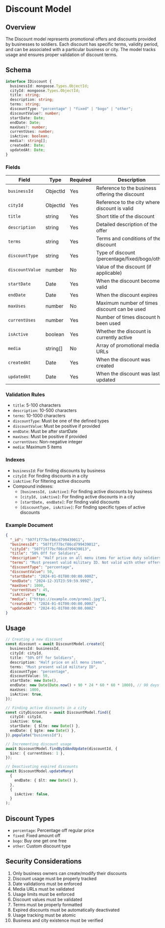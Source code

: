 # Discount Model

## Overview

The Discount model represents promotional offers and discounts provided by businesses to soldiers. Each discount has specific terms, validity period, and can be associated with a particular business or city. The model tracks usage and ensures proper validation of discount terms.

## Schema

```typescript
interface IDiscount {
  businessId: mongoose.Types.ObjectId;
  cityId: mongoose.Types.ObjectId;
  title: string;
  description: string;
  terms: string;
  discountType: "percentage" | "fixed" | "bogo" | "other";
  discountValue?: number;
  startDate: Date;
  endDate: Date;
  maxUses?: number;
  currentUses: number;
  isActive: boolean;
  media?: string[];
  createdAt: Date;
  updatedAt: Date;
}
```

### Fields

| Field           | Type     | Required | Description                                     |
| --------------- | -------- | -------- | ----------------------------------------------- |
| `businessId`    | ObjectId | Yes      | Reference to the business offering the discount |
| `cityId`        | ObjectId | Yes      | Reference to the city where discount is valid   |
| `title`         | string   | Yes      | Short title of the discount                     |
| `description`   | string   | Yes      | Detailed description of the offer               |
| `terms`         | string   | Yes      | Terms and conditions of the discount            |
| `discountType`  | string   | Yes      | Type of discount (percentage/fixed/bogo/other)  |
| `discountValue` | number   | No       | Value of the discount (if applicable)           |
| `startDate`     | Date     | Yes      | When the discount becomes valid                 |
| `endDate`       | Date     | Yes      | When the discount expires                       |
| `maxUses`       | number   | No       | Maximum number of times discount can be used    |
| `currentUses`   | number   | Yes      | Number of times discount has been used          |
| `isActive`      | boolean  | Yes      | Whether the discount is currently active        |
| `media`         | string[] | No       | Array of promotional media URLs                 |
| `createdAt`     | Date     | Yes      | When the discount was created                   |
| `updatedAt`     | Date     | Yes      | When the discount was last updated              |

### Validation Rules

- `title`: 5-100 characters
- `description`: 10-500 characters
- `terms`: 10-1000 characters
- `discountType`: Must be one of the defined types
- `discountValue`: Must be positive if provided
- `endDate`: Must be after startDate
- `maxUses`: Must be positive if provided
- `currentUses`: Non-negative integer
- `media`: Maximum 5 items

### Indexes

- `businessId`: For finding discounts by business
- `cityId`: For finding discounts in a city
- `isActive`: For filtering active discounts
- Compound indexes:
  - `[businessId, isActive]`: For finding active discounts by business
  - `[cityId, isActive]`: For finding active discounts in a city
  - `[startDate, endDate]`: For finding valid discounts
  - `[discountType, isActive]`: For finding specific types of active discounts

### Example Document

```json
{
  "_id": "507f1f77bcf86cd799439011",
  "businessId": "507f1f77bcf86cd799439012",
  "cityId": "507f1f77bcf86cd799439013",
  "title": "50% Off for Soldiers",
  "description": "Half price on all menu items for active duty soldiers",
  "terms": "Must present valid military ID. Not valid with other offers.",
  "discountType": "percentage",
  "discountValue": 50,
  "startDate": "2024-01-01T00:00:00.000Z",
  "endDate": "2024-12-31T23:59:59.999Z",
  "maxUses": 1000,
  "currentUses": 45,
  "isActive": true,
  "media": ["https://example.com/promo1.jpg"],
  "createdAt": "2024-01-01T00:00:00.000Z",
  "updatedAt": "2024-01-01T00:00:00.000Z"
}
```

## Usage

```typescript
// Creating a new discount
const discount = await DiscountModel.create({
  businessId: businessId,
  cityId: cityId,
  title: "50% Off for Soldiers",
  description: "Half price on all menu items",
  terms: "Must present valid military ID",
  discountType: "percentage",
  discountValue: 50,
  startDate: new Date(),
  endDate: new Date(Date.now() + 90 * 24 * 60 * 60 * 1000), // 90 days
  maxUses: 1000,
  isActive: true,
});

// Finding active discounts in a city
const cityDiscounts = await DiscountModel.find({
  cityId: cityId,
  isActive: true,
  startDate: { $lte: new Date() },
  endDate: { $gte: new Date() },
}).populate("businessId");

// Incrementing discount usage
await DiscountModel.findByIdAndUpdate(discountId, {
  $inc: { currentUses: 1 },
});

// Deactivating expired discounts
await DiscountModel.updateMany(
  {
    endDate: { $lt: new Date() },
  },
  {
    isActive: false,
  }
);
```

## Discount Types

- `percentage`: Percentage off regular price
- `fixed`: Fixed amount off
- `bogo`: Buy one get one free
- `other`: Custom discount type

## Security Considerations

1. Only business owners can create/modify their discounts
2. Discount usage must be properly tracked
3. Date validations must be enforced
4. Media URLs must be validated
5. Usage limits must be enforced
6. Discount values must be validated
7. Terms must be properly formatted
8. Expired discounts must be automatically deactivated
9. Usage tracking must be atomic
10. Business and city existence must be verified
